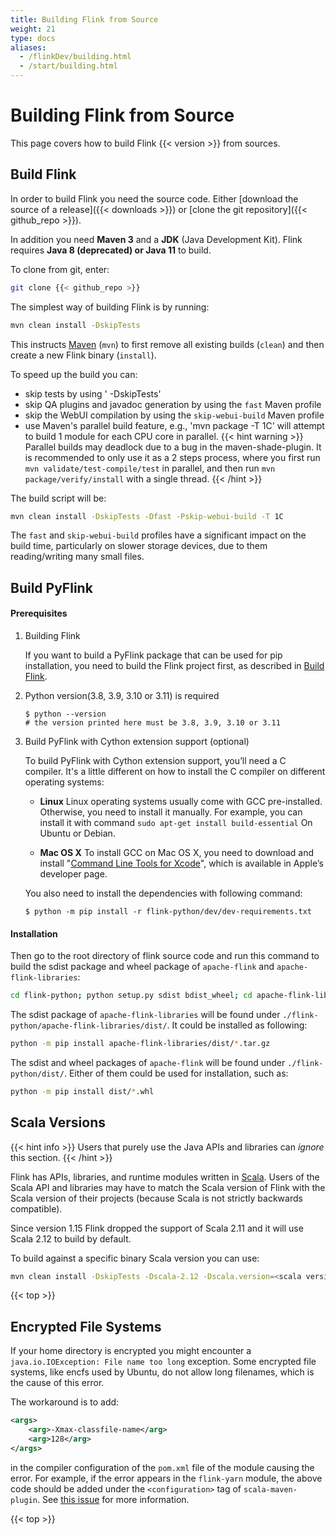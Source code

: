 ```yaml
---
title: Building Flink from Source
weight: 21
type: docs
aliases:
  - /flinkDev/building.html
  - /start/building.html
---
```

<!--
Licensed to the Apache Software Foundation (ASF) under one
or more contributor license agreements.  See the NOTICE file
distributed with this work for additional information
regarding copyright ownership.  The ASF licenses this file
to you under the Apache License, Version 2.0 (the
"License"); you may not use this file except in compliance
with the License.  You may obtain a copy of the License at

  http://www.apache.org/licenses/LICENSE-2.0

Unless required by applicable law or agreed to in writing,
software distributed under the License is distributed on an
"AS IS" BASIS, WITHOUT WARRANTIES OR CONDITIONS OF ANY
KIND, either express or implied.  See the License for the
specific language governing permissions and limitations
under the License.
-->

# Building Flink from Source

This page covers how to build Flink {{< version >}} from sources.

## Build Flink

In order to build Flink you need the source code. Either [download the source of a release]({{< downloads >}}) or [clone the git repository]({{< github_repo >}}).

In addition you need **Maven 3** and a **JDK** (Java Development Kit). Flink requires **Java 8 (deprecated) or Java 11** to build.

To clone from git, enter:

```bash
git clone {{< github_repo >}}
```

The simplest way of building Flink is by running:

```bash
mvn clean install -DskipTests
```

This instructs [Maven](http://maven.apache.org) (`mvn`) to first remove all existing builds (`clean`) and then create a new Flink binary (`install`).

To speed up the build you can:
- skip tests by using ' -DskipTests'
- skip QA plugins and javadoc generation by using the `fast` Maven profile
- skip the WebUI compilation by using the `skip-webui-build` Maven profile
- use Maven's parallel build feature, e.g., 'mvn package -T 1C' will attempt to build 1 module for each CPU core in parallel.
  {{< hint warning >}}
  Parallel builds may deadlock due to a bug in the maven-shade-plugin. It is recommended to only use it as a 2 steps process, where you first run `mvn validate/test-compile/test` in parallel, and then run `mvn package/verify/install` with a single thread.
  {{< /hint >}}

The build script will be:
```bash
mvn clean install -DskipTests -Dfast -Pskip-webui-build -T 1C
```
The `fast` and `skip-webui-build` profiles have a significant impact on the build time, particularly on slower storage devices, due to them reading/writing many small files.

## Build PyFlink

#### Prerequisites

1. Building Flink

    If you want to build a PyFlink package that can be used for pip installation, you need to build the Flink project first, as described in [Build Flink](#build-flink).

2. Python version(3.8, 3.9, 3.10 or 3.11) is required

    ```shell
    $ python --version
    # the version printed here must be 3.8, 3.9, 3.10 or 3.11
    ```

3. Build PyFlink with Cython extension support (optional)

    To build PyFlink with Cython extension support, you’ll need a C compiler. It's a little different on how to install the C compiler on different operating systems:

    * **Linux** Linux operating systems usually come with GCC pre-installed. Otherwise, you need to install it manually. For example, you can install it with command `sudo apt-get install build-essential` On Ubuntu or Debian.

    * **Mac OS X** To install GCC on Mac OS X, you need to download and install "[Command Line Tools for Xcode](https://developer.apple.com/downloads/index.action)", which is available in Apple’s developer page.

    You also need to install the dependencies with following command:

    ```shell
    $ python -m pip install -r flink-python/dev/dev-requirements.txt
    ```

#### Installation

Then go to the root directory of flink source code and run this command to build the sdist package and wheel package of `apache-flink` and `apache-flink-libraries`:

```bash
cd flink-python; python setup.py sdist bdist_wheel; cd apache-flink-libraries; python setup.py sdist; cd ..;
```

The sdist package of `apache-flink-libraries` will be found under `./flink-python/apache-flink-libraries/dist/`. It could be installed as following:

```bash
python -m pip install apache-flink-libraries/dist/*.tar.gz
```

The sdist and wheel packages of `apache-flink` will be found under `./flink-python/dist/`. Either of them could be used for installation, such as:

```bash
python -m pip install dist/*.whl
```

## Scala Versions

{{< hint info >}}
Users that purely use the Java APIs and libraries can *ignore* this section.
{{< /hint >}}

Flink has APIs, libraries, and runtime modules written in [Scala](http://scala-lang.org). Users of the Scala API and libraries may have to match the Scala version of Flink with the Scala version of their projects (because Scala is not strictly backwards compatible).

Since version 1.15 Flink dropped the support of Scala 2.11 and it will use Scala 2.12 to build by default.

To build against a specific binary Scala version you can use:
```bash
mvn clean install -DskipTests -Dscala-2.12 -Dscala.version=<scala version>
```


{{< top >}}

## Encrypted File Systems

If your home directory is encrypted you might encounter a `java.io.IOException: File name too long` exception. Some encrypted file systems, like encfs used by Ubuntu, do not allow long filenames, which is the cause of this error.

The workaround is to add:

```xml
<args>
    <arg>-Xmax-classfile-name</arg>
    <arg>128</arg>
</args>
```

in the compiler configuration of the `pom.xml` file of the module causing the error. For example, if the error appears in the `flink-yarn` module, the above code should be added under the `<configuration>` tag of `scala-maven-plugin`. See [this issue](https://issues.apache.org/jira/browse/FLINK-2003) for more information.

{{< top >}}

